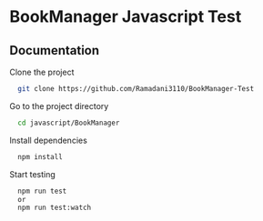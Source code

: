 # BookManager Javascript Test

## Documentation

Clone the project

```bash
  git clone https://github.com/Ramadani3110/BookManager-Test
```

Go to the project directory

```bash
  cd javascript/BookManager
```

Install dependencies

```bash
  npm install
```

Start testing

```bash
  npm run test
  or
  npm run test:watch
```

